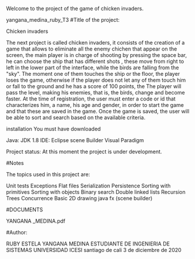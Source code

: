 Welcome to the project of the game of chicken invaders.

yangana_medina_ruby_T3
#Title of the project:

Chicken invaders

The next project is called chicken invaders, it consists of the creation of a game that allows to eliminate all the enemy chichen that appear on the screen, the main player is in charge of shooting by pressing the space bar, he can choose the ship that has different shots , these move from right to left in the lower part of the interface, while the birds are falling from the "sky". The moment one of them touches the ship or the floor, the player loses the game, otherwise if the player does not let any of them touch him or fall to the ground and he has a score of 100 points, the The player will pass the level, making his enemies, that is, the birds, change and become faster. At the time of registration, the user must enter a code or id that characterizes him, a name, his age and gender, in order to start the game and that these are saved in the game. Once the game is saved, the user will be able to sort and search based on the available criteria.

installation
You must have downloaded

Java: JDK 1.8 IDE: Eclipse scene Builder Visual Paradigm

Project status:
At this moment the project is under development.

#Notes

The topics used in this project are:

Unit tests Exceptions Flat files Serialization Persistence Sorting with primitives Sorting with objects Binary search Double linked lists Recursion Trees Concurrence Basic 2D drawing java fx (scene builder)

#DOCUMENTS

YANGANA _MEDINA.pdf

#Author:

RUBY ESTELA YANGANA MEDINA ESTUDIANTE DE INGENIERIA DE SISTEMAS UNIVERSIDAD ICESI santiago de cali 3 de diciembre de 2020